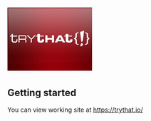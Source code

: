 # ![Try that marketplace frontend](trythat_logo.gif)

## Getting started

You can view working site at https://trythat.io/

